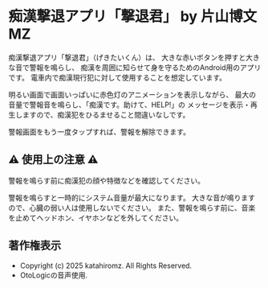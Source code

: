 ﻿# 痴漢撃退アプリ「撃退君」 by 片山博文MZ

痴漢撃退アプリ「撃退君」（げきたいくん）は、
大きな赤いボタンを押すと大きな音で警報を鳴らし、
痴漢を周囲に知らせて身を守るためのAndroid用のアプリです。
電車内で痴漢現行犯に対して使用することを想定しています。

明るい画面で画面いっぱいに赤色灯のアニメーションを表示しながら、
最大の音量で警報音を鳴らし、「痴漢です。助けて、HELP!」の
メッセージを表示・再生しますので、痴漢犯をひるませること間違いなしです。

警報画面をもう一度タップすれば、警報を解除できます。

## ⚠ 使用上の注意 ⚠

警報を鳴らす前に痴漢犯の顔や特徴などを確認してください。

警報を鳴らすと一時的にシステム音量が最大になります。
大きな音が鳴りますので、心臓の弱い人は使用しないでください。
また、警報を鳴らす前に、音楽を止めてヘッドホン、イヤホンなどを外してください。

## 著作権表示

- Copyright (c) 2025 katahiromz. All Rights Reserved.
- OtoLogicの音声使用.
